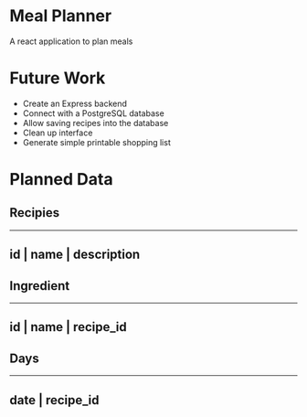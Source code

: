 # Meal Planner

A react application to plan meals


# Future Work
- Create an Express backend
- Connect with a PostgreSQL database
- Allow saving recipes into the database
- Clean up interface
- Generate simple printable shopping list

# Planned Data

## Recipies

-----------------------------------------------
id | name | description
-----------------------------------------------

## Ingredient

-----------------------------------------------
id | name | recipe_id
-----------------------------------------------

## Days

-----------------------------------------------
date | recipe_id
-----------------------------------------------